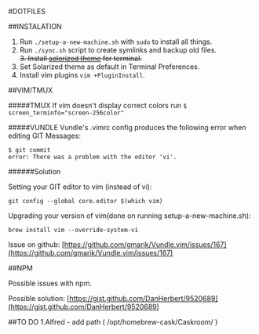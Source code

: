 #DOTFILES

##INSTALATION

1. Run ```./setup-a-new-machine.sh``` with ```sudo``` to install all things.
2. Run ```./sync.sh``` script to create symlinks and backup old files.  
~~3. Install [solorized theme](http://ethanschoonover.com/solarized/vim-colors-solarized) for terminal.~~
3. Set Solarized theme as default in Terminal Preferences.
4. Install vim plugins ```vim +PluginInstall```.

##VIM/TMUX

#####TMUX
If vim doesn't display correct colors run ```$ screen_terminfo="screen-256color"```

#####VUNDLE
Vundle's .vimrc config produces the following error when editing GIT Messages:
```
$ git commit
error: There was a problem with the editor 'vi'.
```
######Solution

Setting your GIT editor to vim (instead of vi):
```
git config --global core.editor $(which vim)
```

Upgrading your version of vim(done on running setup-a-new-machine.sh):
```
brew install vim --override-system-vi
```

Issue on github: [https://github.com/gmarik/Vundle.vim/issues/167](https://github.com/gmarik/Vundle.vim/issues/167)

##NPM

Possible issues with npm.

Possible solution: [https://gist.github.com/DanHerbert/9520689](https://gist.github.com/DanHerbert/9520689)

##TO DO
1.Alfred - add path ( /opt/homebrew-cask/Caskroom/ )
